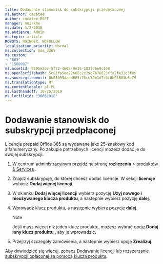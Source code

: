 ```yaml
---
title: Dodawanie stanowisk do subskrypcji przedpłaconej
ms.author: cmcatee
author: cmcatee-MSFT
manager: mnirkhe
ms.date: 5/2/2018
ms.audience: Admin
ms.topic: article
ROBOTS: NOINDEX, NOFOLLOW
localization_priority: Normal
ms.collection: Adm_O365
ms.custom:
- "663"
- "1500007"
ms.assetid: 9595e2e7-5f72-4b08-9e16-183fc6e9c108
ms.openlocfilehash: 5c01fa5ea22686c2c79e7678823ffa7fe31c3f89
ms.sourcegitcommit: 0b06093dabd685f76cc39b1d7c0f8b03883b6e79
ms.translationtype: MT
ms.contentlocale: pl-PL
ms.lasthandoff: 10/25/2019
ms.locfileid: "36661018"
---
```

# <a name="add-seats-to-a-prepaid-subscription"></a>Dodawanie stanowisk do subskrypcji przedpłaconej

Licencje prepaid Office 365 są wydawane jako 25-znakowy kod alfanumeryczny. Po zakupie potrzebnych licencji możesz dodać je do swojej subskrypcji. 

1. W centrum administracyjnym przejdź na stronę **rozliczenia** > [produktów & Services](https://go.microsoft.com/fwlink/p/?linkid=842054) .

2. Znajdź subskrypcję, do której chcesz dodać licencje. W sekcji **licencje** wybierz **Dodaj więcej licencji**.

3. W okienku **Dodaj więcej licencji** wybierz pozycję **Użyj nowego i nieużywanego klucza produktu**, a następnie wybierz pozycję **dalej**.

4. Wprowadź klucz produktu, a następnie wybierz pozycję **dalej**.

    > [!NOTE]
    > Jeśli masz więcej niż jeden klucz produktu, możesz wybrać opcję **Dodaj inny klucz produktu** , aby je wprowadzić.

5. Przejrzyj szczegóły zamówienia, a następnie wybierz opcję **Zrealizuj**.

Aby dowiedzieć się więcej, zobacz [Dodawanie licencji lub rozszerzanie subskrypcji opłaconej za pomocą klucza produktu](https://docs.microsoft.com/office365/admin/misc/add-licenses-using-product-key).